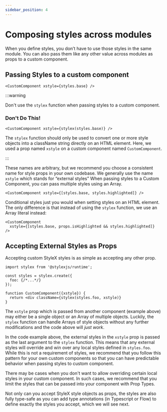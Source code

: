 ```yaml
---
sidebar_position: 4
---
```


# Composing styles across modules

When you define styles, you don’t have to use those styles in the same module. You can also pass them like any other value across modules as props to a custom component.

## Passing Styles to a custom component

```tsx
<CustomComponent xstyle={styles.base} />
```

:::warning

Don't use the `stylex` function when passing styles to a custom component.

### Don't Do This!

```tsx
<CustomComponent xstyle={stylex(styles.base)} />
```

The `stylex` function should only be used to convert one or more style objects into a className string directly on an HTML element. Here, we used a prop named `xstyle` on a custom component named `CustomComponent`.

:::

These names are arbitrary, but we recommend you choose a consistent name for style props in your own codebase. We generally use the name `xstyle` which stands for “external styles” When passing styles to a Custom Component, you can pass multiple styles using an Array.

```tsx
<CustomComponent xstyle={[styles.base, styles.highlighted]} />
```

Conditional styles just you would when setting styles on an HTML element. The only difference is that instead of using the `stylex` function, we use an Array literal instead:

```tsx
<CustomComponent
  xstyle={[styles.base, props.isHighlighted && styles.highlighted]}
/>
```

## Accepting External Styles as Props

Accepting custom StyleX styles is as simple as accepting any other prop.

```tsx
import stylex from '@stylexjs/runtime';

const styles = stylex.create({
  foo: {/*...*/}
});

function CustomComponent({xstyle}) {
  return <div className={stylex(styles.foo, xstyle)}
}
```

The `xstyle` prop which is passed from another component (example above) may either be a single object or an Array of multiple objects. Luckily, the `stylex` function can handle Arrays of style objects without any further modifications and the code above will _just work_.

In the code example above, the external styles in the `xstyle` prop is passed as the last argument to the `stylex` function. This means that any external styles will override and win over any local styles defined in `styles.foo`. While this is not a requirement of styles, we recommend that you follow this pattern for your own custom components so that you can have predictable behavior when passing styles to custom component.

There may be cases when you don't want to allow overriding certain local styles in your custom component. In such cases, we recommend that you limit the styles that can be passed into your component with Prop Types.

Not only can you accept StyleX style objects as props, the styles are also fully type-safe as you can add type annotations (in Typescript or Flow) to define exactly the styles you accept, which we will see next.
